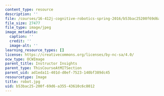 ```yaml
---
content_type: resource
description: ''
file: /courses/16-412j-cognitive-robotics-spring-2016/b53bac25200f69d6a35543610c6c8012_robot.jpg
file_size: 27477
file_type: image/jpeg
image_metadata:
  caption: ''
  credit: ''
  image-alt: ''
learning_resource_types: []
license: https://creativecommons.org/licenses/by-nc-sa/4.0/
ocw_type: OCWImage
parent_title: Instructor Insights
parent_type: ThisCourseAtMITSection
parent_uid: ad1eda11-401d-d0ef-7523-140bf389dc45
resourcetype: Image
title: robot.jpg
uid: b53bac25-200f-69d6-a355-43610c6c8012
---
```

